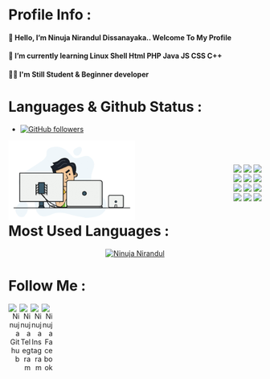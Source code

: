 # Profile Info :

#### 👋 Hello, I’m Ninuja Nirandul Dissanayaka.. Welcome To My Profile
#### 🎀 I’m currently learning Linux Shell Html PHP Java JS CSS C++
#### 👨‍🎓 I'm Still Student &  Beginner developer

# Languages & Github Status :

- [![GitHub followers](https://img.shields.io/github/followers/ninujanirandul.svg?style=social&label=Follow&maxAge=2592000)](https://github.com/ninujanirandul?tab=followers)

<div align="left">
<img width="50%" img align="left" src="https://github.com/ninujanirandul/ninujanirandul/blob/main/ninuja.gif"/>
</div>
<br />

<p align ="right">
  <br />
  <code><img width="10%"  src="https://www.vectorlogo.zone/logos/python/python-ar21.svg"></code>
  <code><img width="10%"  src="https://www.vectorlogo.zone/logos/gnu_bash/gnu_bash-official.svg"></code>
  <code><img width="10%"  src="https://www.vectorlogo.zone/logos/netlifyapp_watercss/netlifyapp_watercss-official.svg"></code> 
  <br />
  <code><img width="10%"  src="https://www.vectorlogo.zone/logos/git-scm/git-scm-ar21.svg"></code>
  <code><img width="10%"  src="https://www.vectorlogo.zone/logos/php/php-vertical.svg"></code>
  <code><img width="10%"  src="https://www.vectorlogo.zone/logos/w3_html5/w3_html5-ar21.svg"></code>
  <br />
  <code><img width="10%"  src="https://www.vectorlogo.zone/logos/mysql/mysql-ar21.svg"></code>
  <code><img width="10%"  src="https://www.vectorlogo.zone/logos/sqlite/sqlite-ar21.svg"></code>
  <code><img width="10%"  src="https://www.vectorlogo.zone/logos/firebase/firebase-ar21.svg"></code>
  <br />
  <code><img width="10%"  src="https://www.vectorlogo.zone/logos/json/json-ar21.svg"></code>
  <code><img width="10%"  src="https://www.vectorlogo.zone/logos/github/github-ar21.svg"></code>
  <code><img width="10%"  src="https://www.vectorlogo.zone/logos/gitlab/gitlab-ar21.svg"></code>
  <br>

# Most Used Languages :

<p align="center">
<a href="https://github.com/ninujanirandul"><img title="Ninuja Nirandul" src="https://github-readme-stats.vercel.app/api/top-langs/?username=ninujanirandul&layout=compact"></a>
</p>

# Follow Me :

</p>  
<div align="right">
<a href="https://https://github.com/ninujanirandul">
  <img align="left" alt="Ninuja Github" width="22px" src="https://cdn.jsdelivr.net/npm/simple-icons@v3/icons/github.svg" />
</a>
<a href="https://t.me/Razor_Kenway">
  <img align="left" alt="Ninuja Telegram" width="22px" src="https://cdn.jsdelivr.net/npm/simple-icons@v3/icons/telegram.svg" />
</a>
<a href="https://www.instagram.com/ninuja_nirandul/">
  <img align="left" alt="Ninuja Instagram" width="22px" src="https://cdn.jsdelivr.net/npm/simple-icons@v3/icons/instagram.svg" />
</a>
<a href="https://">
  <img align="left" alt="Ninuja Facebook" width="22px" src="https://cdn.jsdelivr.net/npm/simple-icons@v3/icons/facebook.svg" />
</a>
</div>

